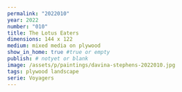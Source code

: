 ```yaml
---
permalink: "2022010"
year: 2022
number: "010"
title: The Lotus Eaters
dimensions: 144 x 122
medium: mixed media on plywood
show_in_home: true #true or empty
publish: # notyet or blank
image: /assets/p/paintings/davina-stephens-2022010.jpg
tags: plywood landscape
serie: Voyagers
---
```

